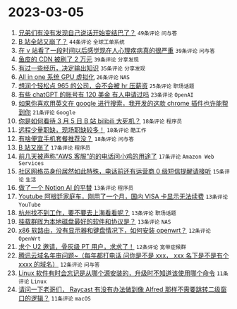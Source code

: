 # 2023-03-05

1. [兄弟们有没有发现自己说话开始变结巴了？](https://www.v2ex.com/t/921281) `49条评论` `问与答`
1. [B 站全站又崩了？](https://www.v2ex.com/t/921359) `44条评论` `全球工单系统`
1. [在 v 站看了一段时间以后感觉现在人心理疾病真的很严重](https://www.v2ex.com/t/921271) `39条评论` `问与答`
1. [鱼皮的 CDN 被刷了 2 万元](https://www.v2ex.com/t/921318) `39条评论` `分享发现`
1. [有过一些经历，决定输出知识](https://www.v2ex.com/t/921287) `35条评论` `分享发现`
1. [All in one 系统 GPU 虚拟化](https://www.v2ex.com/t/921243) `26条评论` `NAS`
1. [想润个轻松点 965 的公司，会不会被 hr 压薪资](https://www.v2ex.com/t/921248) `25条评论` `职场话题`
1. [有些 chatGPT 的账号有 120 美金 有人申请过吗](https://www.v2ex.com/t/921232) `23条评论` `OpenAI`
1. [如果你喜欢用英文在 google 进行搜索，我开发的这款 chrome 插件也许能帮到你](https://www.v2ex.com/t/921322) `21条评论` `Google`
1. [你是如何看待 3 月 5 日 B 站 bilibili 大死机？](https://www.v2ex.com/t/921368) `18条评论` `程序员`
1. [远程少量职缺，现场职缺较多！](https://www.v2ex.com/t/921353) `18条评论` `酷工作`
1. [有啥便宜手机套餐推荐没？](https://www.v2ex.com/t/921334) `18条评论` `问与答`
1. [B 站又崩了](https://www.v2ex.com/t/921366) `17条评论` `程序员`
1. [前几天被声称“AWS 客服”的的电话问小鸡的用途了](https://www.v2ex.com/t/921227) `17条评论` `Amazon Web Services`
1. [社区网格员身份居然如此特殊，电话前还有运营商 0 级短信提醒请接听](https://www.v2ex.com/t/921251) `15条评论` `生活`
1. [做了一个 Notion AI 的平替](https://www.v2ex.com/t/921337) `13条评论` `程序员`
1. [Youtube 阿根廷家庭车，刚用了一个月，国内 VISA 卡显示无法续费](https://www.v2ex.com/t/921288) `13条评论` `YouTube`
1. [杭州找不到工作，要不要去上海看看呢？](https://www.v2ex.com/t/921262) `13条评论` `职场话题`
1. [挂载群晖为本地磁盘最好的软件和协议是？](https://www.v2ex.com/t/921244) `13条评论` `NAS`
1. [x86 软路由，没有显示器和键盘情况下，如何安装 openwrt？](https://www.v2ex.com/t/921280) `12条评论` `OpenWrt`
1. [求个 U2 邀请，骨灰级 PT 用户，求求了！](https://www.v2ex.com/t/921272) `12条评论` `宽带症候群`
1. [腾讯云域名年审问题~（每年都打电话 问你是不是 xxx， xxx 名下是不是有个 xxxx 的域名）](https://www.v2ex.com/t/921241) `12条评论` `问与答`
1. [Linux 软件有时会忘记是从哪个源安装的，升级时不知道该使用哪个命令](https://www.v2ex.com/t/921307) `11条评论` `Linux`
1. [请问一下老哥们， Raycast 有没有办法做到像 Alfred 那样不需要跳转二级窗口的逻辑？](https://www.v2ex.com/t/921235) `11条评论` `macOS`
